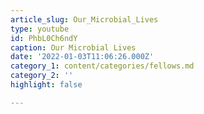```yaml
---
article_slug: Our_Microbial_Lives
type: youtube
id: PhbL0Ch6ndY
caption: Our Microbial Lives
date: '2022-01-03T11:06:26.000Z'
category_1: content/categories/fellows.md
category_2: ''
highlight: false

---
```

